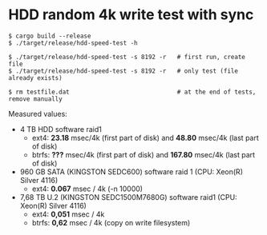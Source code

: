 # HDD random 4k write test with sync
```
$ cargo build --release
$ ./target/release/hdd-speed-test -h

$ ./target/release/hdd-speed-test -s 8192 -r   # first run, create file
$ ./target/release/hdd-speed-test -s 8192 -r   # only test (file already exists)

$ rm testfile.dat                              # at the end of tests, remove manually
```

Measured values:
  * 4 TB HDD software raid1
     * ext4: **23.18** msec/4k (first part of disk) and **48.80** msec/4k (last part of disk)
     * btrfs: **???** msec/4k (first part of disk) and **167.80** msec/4k (last part of disk)
  * 960 GB SATA (KINGSTON SEDC600) software raid 1 (CPU: Xeon(R) Silver 4116)
    * ext4: **0.067** msec / 4k   (-n 10000)
  * 7,68 TB U.2 (KINGSTON SEDC1500M7680G) software raid1  (CPU: Xeon(R) Silver 4116)
    * ext4: **0,051** msec / 4k
    * btrfs: **0,62** msec / 4k (copy on write filesystem)
